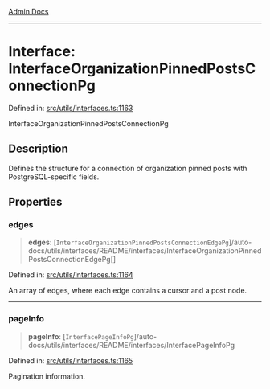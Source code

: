 [Admin Docs](/)

***

# Interface: InterfaceOrganizationPinnedPostsConnectionPg

Defined in: [src/utils/interfaces.ts:1163](https://github.com/PalisadoesFoundation/talawa-admin/blob/main/src/utils/interfaces.ts#L1163)

InterfaceOrganizationPinnedPostsConnectionPg

## Description

Defines the structure for a connection of organization pinned posts with PostgreSQL-specific fields.

## Properties

### edges

> **edges**: [`InterfaceOrganizationPinnedPostsConnectionEdgePg`]/auto-docs/utils/interfaces/README/interfaces/InterfaceOrganizationPinnedPostsConnectionEdgePg[]

Defined in: [src/utils/interfaces.ts:1164](https://github.com/PalisadoesFoundation/talawa-admin/blob/main/src/utils/interfaces.ts#L1164)

An array of edges, where each edge contains a cursor and a post node.

***

### pageInfo

> **pageInfo**: [`InterfacePageInfoPg`]/auto-docs/utils/interfaces/README/interfaces/InterfacePageInfoPg

Defined in: [src/utils/interfaces.ts:1165](https://github.com/PalisadoesFoundation/talawa-admin/blob/main/src/utils/interfaces.ts#L1165)

Pagination information.
